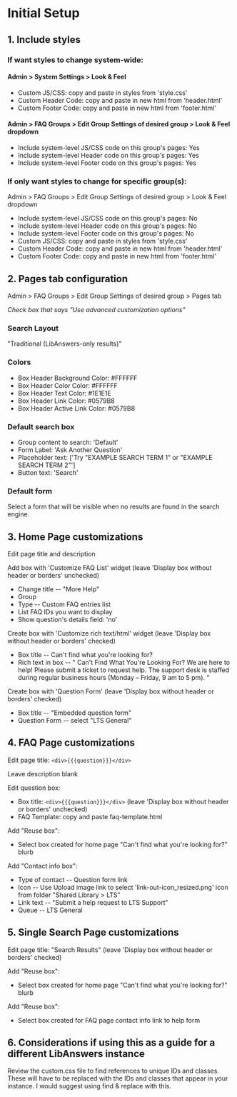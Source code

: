 # Initial Setup

## 1. Include styles

### If want styles to change system-wide:

#### Admin > System Settings > Look & Feel
* Custom JS/CSS: copy and paste in styles from 'style.css'
* Custom Header Code: copy and paste in new html from 'header.html'
* Custom Footer Code: copy and paste in new html from 'footer.html'

#### Admin > FAQ Groups > Edit Group Settings of desired group > Look & Feel dropdown
* Include system-level JS/CSS code on this group's pages: Yes
* Include system-level Header code on this group's pages: Yes
* Include system-level Footer code on this group's pages: Yes

### If only want styles to change for specific group(s):

Admin > FAQ Groups > Edit Group Settings of desired group > Look & Feel dropdown
* Include system-level JS/CSS code on this group's pages: No
* Include system-level Header code on this group's pages: No
* Include system-level Footer code on this group's pages: No
* Custom JS/CSS: copy and paste in styles from 'style.css'
* Custom Header Code: copy and paste in new html from 'header.html'
* Custom Footer Code: copy and paste in new html from 'footer.html'

## 2. Pages tab configuration
Admin > FAQ Groups > Edit Group Settings of desired group > Pages tab

*Check box that says "Use advanced customization options"*

### Search Layout

"Traditional (LibAnswers-only results)"

### Colors

* Box Header Background Color: #FFFFFF
* Box Header Color Color: #FFFFFF
* Box Header Text Color: #1E1E1E
* Box Header Link Color: #0579B8
* Box Header Active Link Color: #0579B8

### Default search box

* Group content to search: 'Default'
* Form Label: 'Ask Another Question'
* Placeholder text: ['Try "EXAMPLE SEARCH TERM 1" or "EXAMPLE SEARCH TERM 2"']
* Button text: 'Search'

### Default form
Select a form that will be visible when no results are found in the search engine.

## 3. Home Page customizations

Edit page title and description

Add box with 'Customize FAQ List' widget (leave 'Display box without header or borders' unchecked)
* Change title -- "More Help"
* Group
* Type -- Custom FAQ entries list
* List FAQ IDs you want to display
* Show question's details field: 'no'

Create box with 'Customize rich text/html' widget (leave 'Display box without header or borders' checked)
* Box title -- Can't find what you're looking for?
* Rich text in box -- "
Can't Find What You're Looking For?
We are here to help! Please submit a ticket to request help. The support desk is staffed during regular business hours (Monday – Friday, 9 am to 5 pm).
"

Create box with 'Question Form' (leave 'Display box without header or borders' checked)
* Box title -- "Embedded question form"
* Question Form -- select "LTS General"

## 4. FAQ Page customizations

Edit page title: ```<div>{{{question}}}</div>```

Leave description blank

Edit question box:
* Box title: ```<div>{{{question}}}</div>``` (leave 'Display box without header or borders' unchecked)
* FAQ Template: copy and paste faq-template.html

Add "Reuse box":
* Select box created for home page "Can't find what you're looking for?" blurb

Add "Contact info box":
* Type of contact -- Question form link
* Icon -- Use Upload image link to select 'link-out-icon_resized.png' icon from folder "Shared Library > LTS"
* Link text -- "Submit a help request to LTS Support"
* Queue -- LTS General

## 5. Single Search Page customizations

Edit page title: "Search Results" (leave 'Display box without header or borders' checked)

Add "Reuse box":
* Select box created for home page "Can't find what you're looking for?" blurb

Add "Reuse box":
* Select box created for FAQ page contact info link to help form

## 6. Considerations if using this as a guide for a different LibAnswers instance
Review the custom.css file to find references to unique IDs and classes. These will have to be replaced with the IDs and classes that appear in your instance. I would suggest using find & replace with this.
